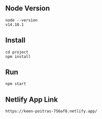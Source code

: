 ## Node Version
```
node --version
v14.18.1
```

## Install
```
cd project
npm install
```

## Run
```
npm start
```

## Netlify App Link

```
https://keen-poitras-756af8.netlify.app/
```

